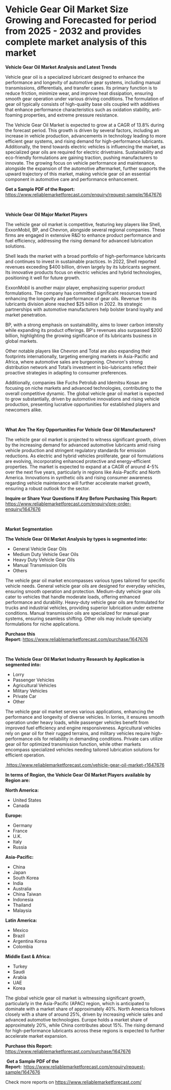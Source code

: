 <p><h1>Vehicle Gear Oil Market Size Growing and Forecasted for period from 2025 - 2032 and provides complete market analysis of this market</h1></p><p><strong>Vehicle Gear Oil Market Analysis and Latest Trends</strong></p>
<p><p>Vehicle gear oil is a specialized lubricant designed to enhance the performance and longevity of automotive gear systems, including manual transmissions, differentials, and transfer cases. Its primary function is to reduce friction, minimize wear, and improve heat dissipation, ensuring smooth gear operation under various driving conditions. The formulation of gear oil typically consists of high-quality base oils coupled with additives that enhance performance characteristics such as oxidation stability, anti-foaming properties, and extreme pressure resistance.</p><p>The Vehicle Gear Oil Market is expected to grow at a CAGR of 13.8% during the forecast period. This growth is driven by several factors, including an increase in vehicle production, advancements in technology leading to more efficient gear systems, and rising demand for high-performance lubricants. Additionally, the trend towards electric vehicles is influencing the market, as specialized gear oils are required for electric drivetrains. Sustainability and eco-friendly formulations are gaining traction, pushing manufacturers to innovate. The growing focus on vehicle performance and maintenance, alongside the expansion of the automotive aftermarket, further supports the upward trajectory of this market, making vehicle gear oil an essential component in automotive care and performance enhancement.</p></p>
<p><strong>Get a Sample PDF of the Report:&nbsp;</strong> <a href="https://www.reliablemarketforecast.com/enquiry/request-sample/1647676?utm_campaign=2245&utm_medium=2&utm_source=Github&utm_content=ia&utm_term=30012025&utm_id=vehicle-gear-oil">https://www.reliablemarketforecast.com/enquiry/request-sample/1647676</a></p>
<p>&nbsp;</p>
<p><strong>Vehicle Gear Oil Major Market Players</strong></p>
<p><p>The vehicle gear oil market is competitive, featuring key players like Shell, ExxonMobil, BP, and Chevron, alongside several regional companies. These firms are engaged in extensive R&D to enhance product performance and fuel efficiency, addressing the rising demand for advanced lubrication solutions.</p><p>Shell leads the market with a broad portfolio of high-performance lubricants and continues to invest in sustainable practices. In 2022, Shell reported revenues exceeding $400 billion, driven largely by its lubricants segment. Its innovative products focus on electric vehicles and hybrid technologies, positioning it well for future growth.</p><p>ExxonMobil is another major player, emphasizing superior product formulations. The company has committed significant resources toward enhancing the longevity and performance of gear oils. Revenue from its lubricants division alone reached $25 billion in 2022. Its strategic partnerships with automotive manufacturers help bolster brand loyalty and market penetration.</p><p>BP, with a strong emphasis on sustainability, aims to lower carbon intensity while expanding its product offerings. BP's revenues also surpassed $200 billion, highlighting the growing significance of its lubricants business in global markets.</p><p>Other notable players like Chevron and Total are also expanding their footprints internationally, targeting emerging markets in Asia-Pacific and Africa, where automotive sales are burgeoning. Chevron's strong distribution network and Total’s investment in bio-lubricants reflect their proactive strategies in adapting to consumer preferences.</p><p>Additionally, companies like Fuchs Petrolub and Idemitsu Kosan are focusing on niche markets and advanced technologies, contributing to the overall competitive dynamic. The global vehicle gear oil market is expected to grow substantially, driven by automotive innovations and rising vehicle production, presenting lucrative opportunities for established players and newcomers alike.</p></p>
<p>&nbsp;</p>
<p><strong>What Are The Key Opportunities For Vehicle Gear Oil Manufacturers?</strong></p>
<p><p>The vehicle gear oil market is projected to witness significant growth, driven by the increasing demand for advanced automotive lubricants amid rising vehicle production and stringent regulatory standards for emission reductions. As electric and hybrid vehicles proliferate, gear oil formulations are evolving, incorporating enhanced protective and energy-efficient properties. The market is expected to expand at a CAGR of around 4-5% over the next five years, particularly in regions like Asia-Pacific and North America. Innovations in synthetic oils and rising consumer awareness regarding vehicle maintenance will further accelerate market growth, ensuring a robust outlook for the sector.</p></p>
<p><strong>Inquire or Share Your Questions If Any Before Purchasing This Report:</strong> <a href="https://www.reliablemarketforecast.com/enquiry/pre-order-enquiry/1647676?utm_campaign=2245&utm_medium=2&utm_source=Github&utm_content=ia&utm_term=30012025&utm_id=vehicle-gear-oil">https://www.reliablemarketforecast.com/enquiry/pre-order-enquiry/1647676</a></p>
<p>&nbsp;</p>
<p><strong>Market Segmentation</strong></p>
<p><strong>The Vehicle Gear Oil Market Analysis by types is segmented into:</strong></p>
<p><ul><li>General Vehicle Gear Oils</li><li>Medium Duty Vehicle Gear Oils</li><li>Heavy Duty Vehicle Gear Oils</li><li>Manual Transmission Oils</li><li>Others</li></ul></p>
<p><p>The vehicle gear oil market encompasses various types tailored for specific vehicle needs. General vehicle gear oils are designed for everyday vehicles, ensuring smooth operation and protection. Medium-duty vehicle gear oils cater to vehicles that handle moderate loads, offering enhanced performance and durability. Heavy-duty vehicle gear oils are formulated for trucks and industrial vehicles, providing superior lubrication under extreme conditions. Manual transmission oils are specialized for manual gear systems, ensuring seamless shifting. Other oils may include specialty formulations for niche applications.</p></p>
<p><strong>Purchase this Report:&nbsp;</strong><a href="https://www.reliablemarketforecast.com/purchase/1647676?utm_campaign=2245&utm_medium=2&utm_source=Github&utm_content=ia&utm_term=30012025&utm_id=vehicle-gear-oil">https://www.reliablemarketforecast.com/purchase/1647676</a></p>
<p>&nbsp;</p>
<p><strong>The Vehicle Gear Oil Market Industry Research by Application is segmented into:</strong></p>
<p><ul><li>Lorry</li><li>Passenger Vehicles</li><li>Agricultural Vehicles</li><li>Military Vehicles</li><li>Private Car</li><li>Other</li></ul></p>
<p><p>The vehicle gear oil market serves various applications, enhancing the performance and longevity of diverse vehicles. In lorries, it ensures smooth operation under heavy loads, while passenger vehicles benefit from improved fuel efficiency and engine responsiveness. Agricultural vehicles rely on gear oil for their rugged terrains, and military vehicles require high-performance oils for reliability in demanding conditions. Private cars utilize gear oil for optimized transmission function, while other markets encompass specialized vehicles needing tailored lubrication solutions for efficient operation.</p></p>
<p><a href="https://www.reliablemarketforecast.com/vehicle-gear-oil-market-r1647676?utm_campaign=2245&utm_medium=2&utm_source=Github&utm_content=ia&utm_term=30012025&utm_id=vehicle-gear-oil">&nbsp;https://www.reliablemarketforecast.com/vehicle-gear-oil-market-r1647676</a></p>
<p><strong>In terms of Region, the Vehicle Gear Oil Market Players available by Region are:</strong></p>
<p>
    <p> <strong> North America: </strong>
        <ul>
            <li>United States</li>
            <li>Canada</li>
        </ul>
        </p> 
    <p> <strong> Europe: </strong>
        <ul>
            <li>Germany</li>
            <li>France</li>
            <li>U.K.</li>
            <li>Italy</li>
            <li>Russia</li>
        </ul>
        </p> 
    <p> <strong> Asia-Pacific: </strong>
        <ul>
            <li>China</li>
            <li>Japan</li>
            <li>South Korea</li>
            <li>India</li>
            <li>Australia</li>
            <li>China Taiwan</li>
            <li>Indonesia</li>
            <li>Thailand</li>
            <li>Malaysia</li>
        </ul>
        </p> 
    <p> <strong> Latin America: </strong>
        <ul>
            <li>Mexico</li>
            <li>Brazil</li>
            <li>Argentina Korea</li>
            <li>Colombia</li>
        </ul>
        </p> 
    <p> <strong> Middle East & Africa: </strong>
        <ul>
            <li>Turkey</li>
            <li>Saudi</li>
            <li>Arabia</li>
            <li>UAE</li>
            <li>Korea</li>
        </ul>
    </p>
    </p>
<p><p>The global vehicle gear oil market is witnessing significant growth, particularly in the Asia-Pacific (APAC) region, which is anticipated to dominate with a market share of approximately 40%. North America follows closely with a share of around 25%, driven by increasing vehicle sales and advanced automotive technologies. Europe holds a market share of approximately 20%, while China contributes about 15%. The rising demand for high-performance lubricants across these regions is expected to further accelerate market expansion.</p></p>
<p><strong>Purchase this Report: </strong><a href="https://www.reliablemarketforecast.com/purchase/1647676?utm_campaign=2245&utm_medium=2&utm_source=Github&utm_content=ia&utm_term=30012025&utm_id=vehicle-gear-oil">https://www.reliablemarketforecast.com/purchase/1647676</a></p>
<p>&nbsp;<strong>Get a Sample PDF of the Report:&nbsp;&nbsp;</strong><a href="https://www.reliablemarketforecast.com/enquiry/request-sample/1647676?utm_campaign=2245&utm_medium=2&utm_source=Github&utm_content=ia&utm_term=30012025&utm_id=vehicle-gear-oil">https://www.reliablemarketforecast.com/enquiry/request-sample/1647676</a></p>
<p><strong></strong></p>
<p>Check more reports on <a href="https://www.reliablemarketforecast.com/?utm_campaign=2245&utm_medium=2&utm_source=Github&utm_content=ia&utm_term=30012025&utm_id=vehicle-gear-oil">https://www.reliablemarketforecast.com/</a></p>